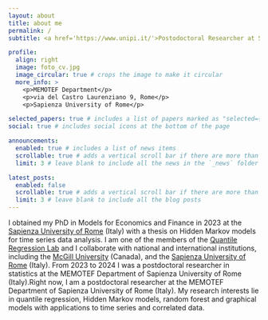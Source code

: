```yaml
---
layout: about
title: about me
permalink: /
subtitle: <a href='https://www.unipi.it/'>Postodoctoral Researcher at Sapienza University of Rome</a>.

profile:
  align: right
  image: foto_cv.jpg
  image_circular: true # crops the image to make it circular
  more_info: >
    <p>MEMOTEF Department</p>
    <p>via del Castro Laurenziano 9, Rome</p>
    <p>Sapienza University of Rome</p>

selected_papers: true # includes a list of papers marked as "selected={true}"
social: true # includes social icons at the bottom of the page

announcements:
  enabled: true # includes a list of news items
  scrollable: true # adds a vertical scroll bar if there are more than 3 news items
  limit: 3 # leave blank to include all the news in the `_news` folder

latest_posts:
  enabled: false
  scrollable: true # adds a vertical scroll bar if there are more than 3 new posts items
  limit: 3 # leave blank to include all the blog posts
---
```


I obtained my PhD in Models for Economics and Finance in 2023 at the
<a href='https://www.uniroma1.it/'>Sapienza University of Rome</a>
(Italy) with a thesis on Hidden Markov models for time series data
analysis. I am one of the members of the <a
href='https://quantileregressionlab.github.io/'> Quantile Regression
Lab</a> and I collaborate with national and international
institutions, including the  <a href='https://www.mcgill.ca//'>McGill
University</a> (Canada), and the <a
href='https://www.uniroma1.it'>Sapienza University of Rome</a>
(Italy). From 2023 to 2024 I was a postdoctoral researcher in
statistics at the MEMOTEF Department of Sapienza University of Rome
(Italy).Right now, I am a postdoctoral researcher at the MEMOTEF
Department of Sapienza University of Rome (Italy). My research interests lie in quantile regression, Hidden Markov models, random forest and graphical models with applications to time series and correlated data.
